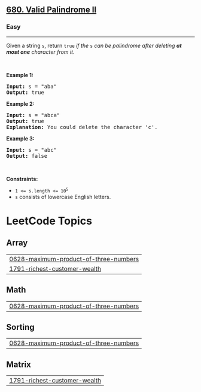 <h2><a href="https://leetcode.com/problems/valid-palindrome-ii">680. Valid Palindrome II</a></h2><h3>Easy</h3><hr><p>Given a string <code>s</code>, return <code>true</code> <em>if the </em><code>s</code><em> can be palindrome after deleting <strong>at most one</strong> character from it</em>.</p>

<p>&nbsp;</p>
<p><strong class="example">Example 1:</strong></p>

<pre>
<strong>Input:</strong> s = &quot;aba&quot;
<strong>Output:</strong> true
</pre>

<p><strong class="example">Example 2:</strong></p>

<pre>
<strong>Input:</strong> s = &quot;abca&quot;
<strong>Output:</strong> true
<strong>Explanation:</strong> You could delete the character &#39;c&#39;.
</pre>

<p><strong class="example">Example 3:</strong></p>

<pre>
<strong>Input:</strong> s = &quot;abc&quot;
<strong>Output:</strong> false
</pre>

<p>&nbsp;</p>
<p><strong>Constraints:</strong></p>

<ul>
	<li><code>1 &lt;= s.length &lt;= 10<sup>5</sup></code></li>
	<li><code>s</code> consists of lowercase English letters.</li>
</ul>

<!---LeetCode Topics Start-->
# LeetCode Topics
## Array
|  |
| ------- |
| [0628-maximum-product-of-three-numbers](https://github.com/Atharvkadamcodes/LEETCODE/tree/master/0628-maximum-product-of-three-numbers) |
| [1791-richest-customer-wealth](https://github.com/Atharvkadamcodes/LEETCODE/tree/master/1791-richest-customer-wealth) |
## Math
|  |
| ------- |
| [0628-maximum-product-of-three-numbers](https://github.com/Atharvkadamcodes/LEETCODE/tree/master/0628-maximum-product-of-three-numbers) |
## Sorting
|  |
| ------- |
| [0628-maximum-product-of-three-numbers](https://github.com/Atharvkadamcodes/LEETCODE/tree/master/0628-maximum-product-of-three-numbers) |
## Matrix
|  |
| ------- |
| [1791-richest-customer-wealth](https://github.com/Atharvkadamcodes/LEETCODE/tree/master/1791-richest-customer-wealth) |
<!---LeetCode Topics End-->